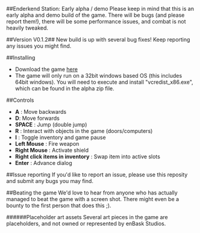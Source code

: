 ##Enderkend Station: Early alpha / demo
Please keep in mind that this is an early alpha and demo build of the game. There will be bugs (and please report them!), there will be some performance issues, and combat is not heavily tweaked.

##Version V0.1.2##
New build is up with several bug fixes! Keep reporting any issues you might find.

##Installing
- Download the game [here](http://www.enbask.com/enderkend.zip)
- The game will only run on a 32bit windows based OS (this includes 64bit windows). You will need to execute and install "vcredist_x86.exe", which can be found in the alpha zip file.

##Controls
- **A** : Move backwards
- **D**: Move forwards
- **SPACE** : Jump (double jump)
- **R** : Interact with objects in the game (doors/computers)
- **I** : Toggle inventory and game pause
- **Left Mouse** : Fire weapon
- **Right Mouse** : Activate shield
- **Right click items in inventory** : Swap item into active slots
- **Enter** : Advance dialog

##Issue reporting
If you'd like to report an issue, please use this reposity and submit any bugs you may find.

##Beating the game
We'd love to hear from anyone who has actually managed to beat the game with a screen shot. There might even be a bounty to the first person that does this ;).

######Placeholder art assets
Several art pieces in the game are placeholders, and not owned or represented by enBask Studios.

